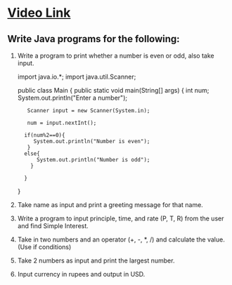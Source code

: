 # [Video Link](https://youtu.be/TAtrPoaJ7gc)

## Write Java programs for the following:

1. Write a program to print whether a number is even or odd, also take input.


    import java.io.*;
    import java.util.Scanner;

    public class Main
    {
           public static void main(String[] args) {
           int num;
           System.out.println("Enter a number");
        
          Scanner input = new Scanner(System.in);
        
          num = input.nextInt();
        
         if(num%2==0){
            System.out.println("Number is even");
          }
         else{
             System.out.println("Number is odd");
           }
        
         }
    }



2. Take name as input and print a greeting message for that name.
3. Write a program to input principle, time, and rate (P, T, R) from the user and
find Simple Interest.
4. Take in two numbers and an operator (+, -, *, /) and calculate the value.
(Use if conditions)
5. Take 2 numbers as input and print the largest number.
6. Input currency in rupees and output in USD.


